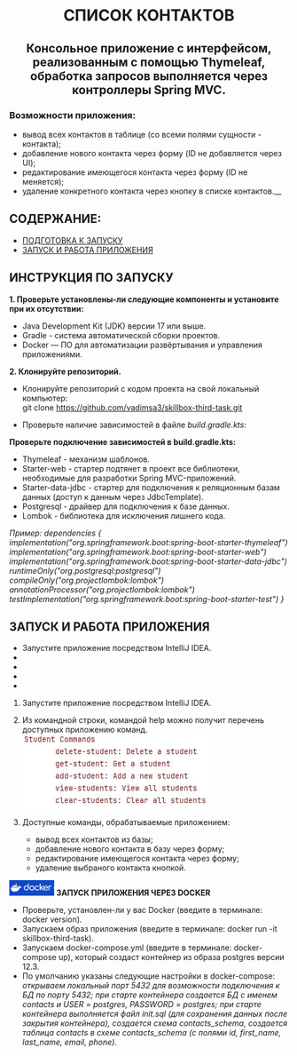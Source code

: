 <h1 align="center">СПИСОК КОНТАКТОВ</h1>
<h2 align="center">Консольное приложение с интерфейсом, реализованным с помощью Thymeleaf, 
обработка запросов выполняется через контроллеры Spring MVC.</h2> 

<h3> Возможности приложения:</h3>

* вывод всех контактов в таблице (со всеми полями сущности - контакта); 
* добавление нового контакта через форму (ID не добавляется через UI);
* редактирование имеющегося контакта через форму (ID не меняется); 
* удаление конкретного контакта через кнопку в списке контактов.__


## **СОДЕРЖАНИЕ:** ##
* [ПОДГОТОВКА К ЗАПУСКУ](#инструкция_по_запуску)
* [ЗАПУСК И РАБОТА ПРИЛОЖЕНИЯ](#запуск_и_работа)

<a name="инструкция_по_запуску"></a>
## **ИНСТРУКЦИЯ ПО ЗАПУСКУ** ##

**1. Проверьте установлены-ли следующие компоненты и установите при их отсутствии:**
* Java Development Kit (JDK) версии 17 или выше.
* Gradle - система автоматической сборки проектов.
* Docker — ПО для автоматизации развёртывания и управления приложениями.

**2. Клонируйте репозиторий.**
* Клонируйте репозиторий с кодом проекта на свой локальный компьютер:  
  git clone https://github.com/vadimsa3/skillbox-third-task.git

* Проверьте наличие зависимостей в файле _build.gradle.kts_:

**Проверьте подключение зависимостей в build.gradle.kts:**
* Thymeleaf - механизм шаблонов.
* Starter-web - стартер подтянет в проект все библиотеки, необходимые для разработки Spring MVC-приложений.
* Starter-data-jdbc - стартер для подключения к реляционным базам данных (доступ к данным через JdbcTemplate).
* Postgresql - драйвер для подключения к базе данных.
* Lombok - библиотека для исключения лишнего кода.

_Пример:_
_dependencies {
implementation("org.springframework.boot:spring-boot-starter-thymeleaf")
implementation("org.springframework.boot:spring-boot-starter-web")
implementation("org.springframework.boot:spring-boot-starter-data-jdbc")
runtimeOnly("org.postgresql:postgresql")
compileOnly("org.projectlombok:lombok")
annotationProcessor("org.projectlombok:lombok")
testImplementation("org.springframework.boot:spring-boot-starter-test")
}_

<a name="запуск_и_работа"></a>
## **ЗАПУСК И РАБОТА ПРИЛОЖЕНИЯ** ##

* Запустите приложение посредством IntelliJ IDEA.
* 
* 
* 
* 

1. Запустите приложение посредством IntelliJ IDEA.
2. Из командной строки, командой help можно получит перечень доступных приложению команд.
   ![Изображение](https://github.com/vadimsa3/skillbox-second-task/blob/master/second-task/src/main/resources/raw/list-commands.jpg "Доступные команды")

3. Доступные команды, обрабатываемые приложением:
   * вывод всех контактов из базы;
   * добавление нового контакта в базу через форму;
   * редактирование имеющегося контакта через форму;
   * удаление выбраного контакта кнопкой.

![Изображение](https://github.com/vadimsa3/skillbox-second-task/blob/master/second-task/src/main/resources/raw/docker.png)
**ЗАПУСК ПРИЛОЖЕНИЯ ЧЕРЕЗ DOCKER**
* Проверьте, установлен-ли у вас Docker (введите в терминале: docker version).
* Запускаем образ приложения (введите в терминале: docker run -it skillbox-third-task).
* Запускаем docker-compose.yml (введите в терминале: docker-compose up), который создаст контейнер из образа postgres версии 12.3.
* По умолчанию указаны следующие настройки в docker-compose:
  _открываем локальный порт 5432 для возможности подключения к БД по порту 5432;
  при старте контейнера создается БД с именем contacts и USER = postgres, PASSWORD = postgres;
  при старте контейнера выполняется файл init.sql (для сохранения данных после закрытия контейнера),
  создается схема contacts_schema, создается таблица contacts в схеме contacts_schema (с полями id, first_name, last_name, email, phone)._

